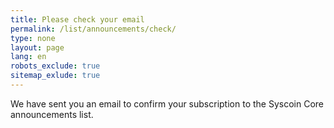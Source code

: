 ```yaml
---
title: Please check your email
permalink: /list/announcements/check/
type: none
layout: page
lang: en
robots_exclude: true
sitemap_exlude: true
---
```

We have sent you an email to confirm your subscription to the Syscoin Core announcements list.
